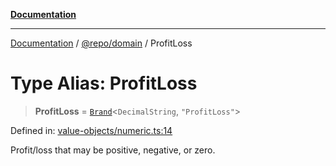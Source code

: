[**Documentation**](../../../README.md)

***

[Documentation](../../../README.md) / [@repo/domain](../README.md) / ProfitLoss

# Type Alias: ProfitLoss

> **ProfitLoss** = [`Brand`](Brand.md)\<`DecimalString`, `"ProfitLoss"`\>

Defined in: [value-objects/numeric.ts:14](https://github.com/o3osatoshi/experiment/blob/f1d231870a1d13a36a9ead236d22edc1fb9797dd/packages/domain/src/value-objects/numeric.ts#L14)

Profit/loss that may be positive, negative, or zero.
